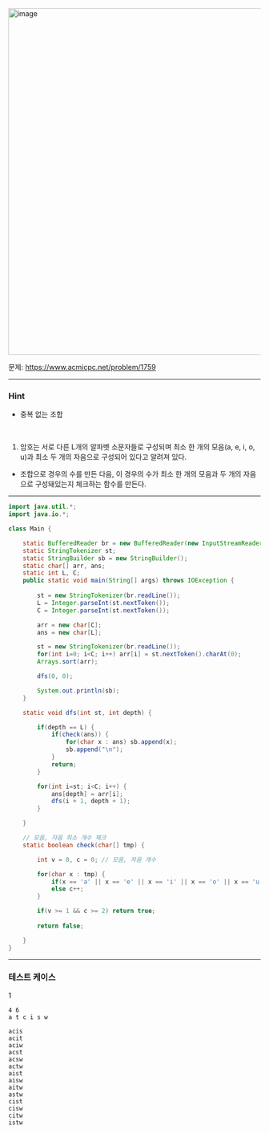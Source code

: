 <img width="1160" height="691" alt="image" src="https://github.com/user-attachments/assets/67aab063-fa1a-4e28-9dbb-853b154f24f1" />


문제: https://www.acmicpc.net/problem/1759

---

### Hint

- 중복 없는 조합

&nbsp;

1. 암호는 서로 다른 L개의 알파벳 소문자들로 구성되며 최소 한 개의 모음(a, e, i, o, u)과 최소 두 개의 자음으로 구성되어 있다고 알려져 있다.
- 조합으로 경우의 수를 만든 다음, 이 경우의 수가 최소 한 개의 모음과 두 개의 자음으로 구성돼있는지 체크하는 함수를 만든다.

---

```java
import java.util.*;
import java.io.*;

class Main {

    static BufferedReader br = new BufferedReader(new InputStreamReader(System.in));
    static StringTokenizer st;
    static StringBuilder sb = new StringBuilder();
    static char[] arr, ans;
    static int L, C;
    public static void main(String[] args) throws IOException {
        
        st = new StringTokenizer(br.readLine());
        L = Integer.parseInt(st.nextToken());
        C = Integer.parseInt(st.nextToken());

        arr = new char[C];
        ans = new char[L];

        st = new StringTokenizer(br.readLine());
        for(int i=0; i<C; i++) arr[i] = st.nextToken().charAt(0);
        Arrays.sort(arr);

        dfs(0, 0);

        System.out.println(sb);
    }    

    static void dfs(int st, int depth) {

        if(depth == L) {
            if(check(ans)) {
                for(char x : ans) sb.append(x);
                sb.append("\n");
            }
            return;
        }

        for(int i=st; i<C; i++) {
            ans[depth] = arr[i];
            dfs(i + 1, depth + 1);
        }

    }

    // 모음, 자음 최소 개수 체크
    static boolean check(char[] tmp) {

        int v = 0, c = 0; // 모음, 자음 개수

        for(char x : tmp) {
            if(x == 'a' || x == 'e' || x == 'i' || x == 'o' || x == 'u') v++;
            else c++;
        }

        if(v >= 1 && c >= 2) return true;
        
        return false;

    }
}


```

---

### 테스트 케이스

1
```
4 6
a t c i s w
```

```
acis
acit
aciw
acst
acsw
actw
aist
aisw
aitw
astw
cist
cisw
citw
istw
```
